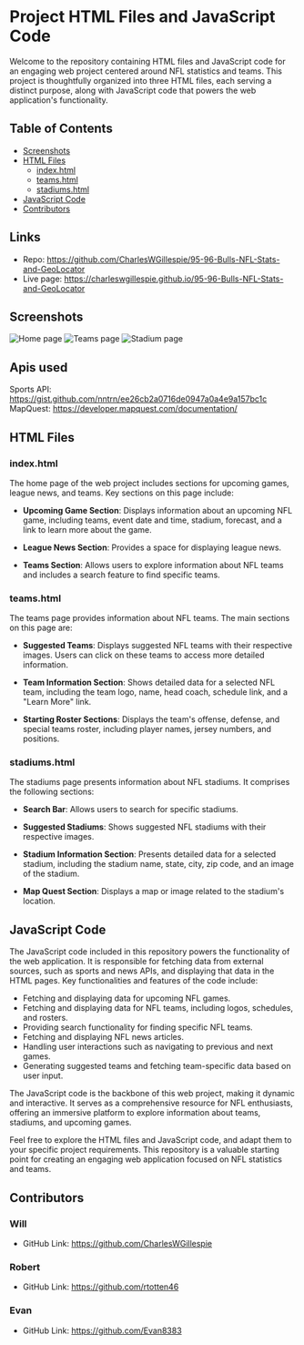 # Project HTML Files and JavaScript Code

Welcome to the repository containing HTML files and JavaScript code for an engaging web project centered around NFL statistics and teams. This project is thoughtfully organized into three HTML files, each serving a distinct purpose, along with JavaScript code that powers the web application's functionality.

## Table of Contents
- [Screenshots](#screenshots)
- [HTML Files](#html-files)
   - [index.html](#indexhtml)
   - [teams.html](#teamshtml)
   - [stadiums.html](#stadiumshtml)
- [JavaScript Code](#javascript-code)
- [Contributors](#contributors)

## Links
- Repo: https://github.com/CharlesWGillespie/95-96-Bulls-NFL-Stats-and-GeoLocator
- Live page: https://charleswgillespie.github.io/95-96-Bulls-NFL-Stats-and-GeoLocator

## Screenshots

![Home page](./assets/charleswgillespie.github.io_95-96-Bulls-NFL-Stats-and-GeoLocator_.png)
![Teams page](./assets/charleswgillespie.github.io_95-96-Bulls-NFL-Stats-and-GeoLocator_teams.html.png)
![Stadium page](./assets/127.0.0.1_5501_stadiums.html.png)

## Apis used
Sports API: https://gist.github.com/nntrn/ee26cb2a0716de0947a0a4e9a157bc1c
MapQuest: https://developer.mapquest.com/documentation/

## HTML Files

### index.html

The home page of the web project includes sections for upcoming games, league news, and teams. Key sections on this page include:

- **Upcoming Game Section**: Displays information about an upcoming NFL game, including teams, event date and time, stadium, forecast, and a link to learn more about the game.

- **League News Section**: Provides a space for displaying league news.

- **Teams Section**: Allows users to explore information about NFL teams and includes a search feature to find specific teams.

### teams.html

The teams page provides information about NFL teams. The main sections on this page are:

- **Suggested Teams**: Displays suggested NFL teams with their respective images. Users can click on these teams to access more detailed information.

- **Team Information Section**: Shows detailed data for a selected NFL team, including the team logo, name, head coach, schedule link, and a "Learn More" link.

- **Starting Roster Sections**: Displays the team's offense, defense, and special teams roster, including player names, jersey numbers, and positions.

### stadiums.html

The stadiums page presents information about NFL stadiums. It comprises the following sections:

- **Search Bar**: Allows users to search for specific stadiums.

- **Suggested Stadiums**: Shows suggested NFL stadiums with their respective images.

- **Stadium Information Section**: Presents detailed data for a selected stadium, including the stadium name, state, city, zip code, and an image of the stadium.

- **Map Quest Section**: Displays a map or image related to the stadium's location.

## JavaScript Code

The JavaScript code included in this repository powers the functionality of the web application. It is responsible for fetching data from external sources, such as sports and news APIs, and displaying that data in the HTML pages. Key functionalities and features of the code include:

- Fetching and displaying data for upcoming NFL games.
- Fetching and displaying data for NFL teams, including logos, schedules, and rosters.
- Providing search functionality for finding specific NFL teams.
- Fetching and displaying NFL news articles.
- Handling user interactions such as navigating to previous and next games.
- Generating suggested teams and fetching team-specific data based on user input.

The JavaScript code is the backbone of this web project, making it dynamic and interactive. It serves as a comprehensive resource for NFL enthusiasts, offering an immersive platform to explore information about teams, stadiums, and upcoming games.

Feel free to explore the HTML files and JavaScript code, and adapt them to your specific project requirements. This repository is a valuable starting point for creating an engaging web application focused on NFL statistics and teams.

## Contributors

### Will
- GitHub Link: https://github.com/CharlesWGillespie
### Robert
- GitHub Link: https://github.com/rtotten46
### Evan
- GitHub Link: https://github.com/Evan8383